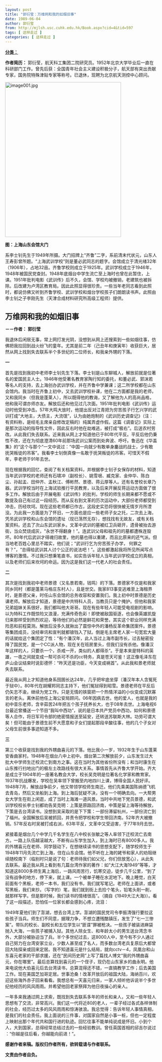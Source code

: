 ```yaml
---
layout: post
title: "郭衍莹：万维网和我的如烟旧事"
date: 1989-06-04
author: 郭衍莹
from: http://mjlsh.usc.cuhk.edu.hk/Book.aspx?cid=4&tid=597
tags: [ 这样走过 ]
categories: [ 这样走过 ]
---
```


<div style="margin: 15px 10px 10px 0px;">
 <div>
  <span id="ctl00_ContentPlaceHolder1_chapter1_SubjectLabel" style="font-weight:bold;text-decoration:underline;">
   分类：
  </span>
 </div>
 <p>
  <strong>
   作者简历：
  </strong>
  郭衍莹，航天科工集团二院研究员。1952年北京大学毕业后一直在科研部门工作。曾先后获：全国青年社会主义建设积极分子，航天部有突出贡献专家，国务院特殊津贴专家等称号。已退休，现聘为北京航天测控中心顾问。
 </p>
 <p>
  <img align="top" alt="image001.jpg" border="0" height="503" src="http://mjlsh.usc.cuhk.edu.hk/medias/contents/597/image001.jpg" width="376"/>
 </p>
 <p>
  <strong>
   图：上海山东会馆大门
  </strong>
 </p>
 <p>
  系李士钊先生于1949年所摄。大门招牌上“齐鲁”二字，系前清末代状元，山东人王寿彭曾所题。“上海武训学校”则是董必武同志的题字。会馆成立于清光绪32年（1906年），占地32亩。齐鲁学校则成立于1925年。武训学校成立于1946年，1948年被国民党查封。1948年底烟台中学生流亡至上海时也曾在此暂住，上课。1951年批判电影《武训传》后不久，会馆、学校均被撤销，老建筑也被拆除。后改建为卢湾区教育局。因此此照显得很珍贵。一些当年老同志看到此照时，都说仿佛又听到齐鲁学校、武训学校和烟台学校孩子们朗朗读书声。此照由李士钊之子李刚先生（天津合成材料研究所高级工程师）提供。
 </p>
 <p>
  <br/>
  <strong>
   <font size="5">
    万维网和我的如烟旧事
   </font>
  </strong>
 </p>
 <p>
  <strong>
   －－作者： 郭衍莹
  </strong>
 </p>
 <p>
  我退休后闲居无事，常上网打发光阴，没想到从网上还搜索到一些如烟往事，仿佛把我拉回到战火纷飞的童年。尤其是前二年（己丑年和庚寅年）收获巨大，居然从网上找到失去联系半个多世纪的二位师长，和我亲外甥的下落。
 </p>
 <p>
  <strong>
   一
  </strong>
 </p>
 <p>
  首先是找到我初中老师李士钊先生下落。李士钊是山东聊城人，解放前就是位著名的爱国民主人士。1946年他受著名教育家陶行知的委托，和董必武、郭沫若等名人的支持，去上海创办武训学校，并在齐鲁中学兼课；这二所学校都在山东会馆内。我当时在齐鲁上初中，又去武训学校补课，他在二方面都是我的老师，又和我同乡（但我是蓬莱人），所以既得他的教诲，又了解他为人的高尚品格，他和我可谓亦师亦友。解放后还和他见过几次面。1951年批判电影《武训传》运动时他受到冲击。57年大鸣大放时，他提出反对江青把为穷苦孩子行乞兴学的武训打成“大地主，大债主，大流氓“，认为由她炮制的《武训历史调查记》（注：有资料称，是经毛主席亲自修改定稿的）纯属弄虚作假。这篇《调查记》实际上是那次运动的指导性文件，因此反右时他在劫难逃，被打成“极右”。后送农村劳改。从此我们失去联系。近来我从网上才知道他已于80年代平反。平反后他仍秉性不改，还在为彻底澄清60年前那场武训公案而到处奔波、呼吁。鲁迅在《华盖集》的“这个与那个”一文中说过：“中国一向就少有敢单身鏖战的战士，少有敢抚哭叛徒的吊客”。我看李士钊倒真像一名敢于抚哭叛徒的吊客。可惜天不假年，李老师于91年去世。
 </p>
 <p>
  现在根据我的回忆，查阅了有关档案资料，并根据李士钊子女保存的材料，知道当年武训学校的老师还有石啸冲（副校长）、姚雪垠、臧克家、金仲华、陈白尘、孙起孟、田仲齐、孟秋江、傅彬然、景德、蒋云厚等人。还有名誉校长章乃器。武训学校当时在上海试验推行平民教育，以及后来开展反蒋运动方面做了很多工作。解放后由于开展电影《武训传》的批判，学校的师生长期来都不愿或不敢提及自己有过这一段经历。而从反右到文革的历次运动中，大部份老师都受到冲击，历经坎坷。现在这些老师都已作古，这段史实恐将很快被无情岁月所湮没。为此我一方面是为了怀旧，一方面也是应一些老师子女之托，二次去上海，凭吊武训学校和山东会馆的遗址（现已荡然无存），想找找有无故友，或有关档案资料。还去了次山东武训家乡。文革中武训的墓被红卫兵砸开，遗骨被抬去游街，当众焚烧成灰，“永世不得翻身！”。连武训父母和祖先的的墓都遭株连毁坏。80年代后武训才得魂归故里，他的墓也得以重建，而且比原来的还气派。但当地老百姓心里总不踏实，他们说；“武训行乞为穷苦孩子办学， 何罪之有？”，“总得给武训其人讨个公正的说法吧！”。这些都激起我将所见所闻写点博客的激情。不过我只想秉笔直书，如实告诉年轻人当年武训学校成立的真相，以及老师们后来坎坷的命运。因为这是我们这一代老人的社会责任。
 </p>
 <p>
  <strong>
   二
  </strong>
 </p>
 <p>
  其次是找到我初中老师景德（又名景若南，钱鸣）的下落。景德家不仅是和我家同乡同村（都是蓬莱马格庄东村人），且是世交。我家813事变逃难至上海租界时，是景德父亲，时任山东会馆的总务收容和安置我们。我上初中时景德是历史课老师。解放后才知道，景德是中共特科人员，当教员只是个掩护。但他和我家兄弟姐妹关系很好，我们都叫他大哥哥。现在有些年轻人可能受电视剧的影响，以为特科工作既惊险又浪漫，充满传奇色彩！即使被敌国驱逐，也会像英雄凯旋归来那样受到热烈欢迎，等待他们的必然是鲜花和荣誉。其实这个职业同样充满险恶和前程莫测。解放后没多久就揪出了震惊中外的潘杨反革命集团案件。景德等集团成员，没经审讯和宣判就都锒铛入了狱。倒是毛主席老人家一句宽宏大量的话就给这个集团定了性：“有个潘汉年，此人当过上海市副市长，过去秘密投降了国民党，是一个CC派人物，现在关在班房里头，但我们没有杀他。像潘汉年这样的人，只要杀一个，杀戒一开，类似的人都得杀“。于是本来是特科的英雄，一夜之间就变成一帮可杀可不杀的cc特务，真是苍天可鉴！这正像毛泽东在庐山会议结束时说彭德怀：“昨天还是功臣，今天变成祸首”。从此我和景老师就失去联系。
 </p>
 <p>
  最近我从网上才知道他身系囹圄长达24年，几乎把牢底坐穿（潘汉年本人含冤死于狱中）。80年代在胡耀邦同志主持下，他们冤狱得到昭雪。景德老师在平反后仍矢志不渝，继续为党工作。只是无情的铁窗把一个热情洋溢的小伙变成沉默寡言的老头。离休前他任上海公安局顾问。06年因病去世。他的爱人，也就是我的初中音乐老师，含辛茹苦24年把五个孩子抚养长大，也于08年去世。上海电视6台最近曾播送一个节目“我叫中西功”，说的是日本共产党员中西功，如何和景德等人合作，将日军司令部的绝密情报送至延安，还转送苏联斯大林。功劳可谓大矣！但可能由于景德生前不大愿意和子女们提起那段辛酸往事，他的几个子女对父母生前很多事迹知道不多。
 </p>
 <p>
  <strong>
   三
  </strong>
 </p>
 <p>
  第三个收获是找到我的外甥曲喜元的下落。他比我小一岁，1932年生于山东蓬莱安香曲家村。1948年在烟台八中上初中。烟台第二次解放前夕，山东发生过大批大中学师生迁校流亡到南方之事。这在当时为其他省份所没有；和当时康生在山东推行扫地出门的极左土改路线有很大关系。事情首先从齐鲁大学开始。齐大是成立于1904年的一座著名教会大学，校长吴克明是位著名化学家和教育家。1937年抗战爆发，学校在吴率领下曾搬至内地四川上课，博得全国人民好评。1948年7月，解放战争前夕，他又带领学校师生南迁。他们先乘美国陈纳德飞机去青岛，然后又坐船到上海。到上海后犹疑不决，没有一个明确去向。一大帮男女大学生在街上闲逛，成了当时上海滩一道风景。当时中共地下党员景德，和武训学校校长李士钊都劝告吴克明：上策是原路回济南，中策是留上海等待解放，下策是去台湾读书。没想到吴采取的是下下策：一部份滞留杭州，一部份流亡到了福州。全国解放后吴被抓回，并责令把学校和学生带回济南。52年齐大被撤销。57年反右时吴被打成右派，63年平反，文革中又受迫害，于77年9月去世。
 </p>
 <p>
  紧接着是烟台几个中学几千名学生在八中校长张敏之等人率领下迁校流亡去南方。一路上队伍越滚越大，不断有山东学生加入，到上海时已有8000多人。我的外甥喜元在老师、同学鼓动下，在想继续读书的思想支配下，随学校师生于1948年11月先流亡到上海，住在山东会馆。他不听在上海的姥爷和家人的劝阻继续随校南下（临别时只是说了句：老师待我们如父兄，你们但放宽心），从此失去联系。最近我从网上看到有几篇台湾作家的著作：如“大江大海1949”等等，才知道这8000多师生离上海后，一路风雨苦行，饥寒交迫，徒步几千公里，“到了没有战争的地方，停下来，就上课。一个被单子睡在水泥地下。晚上睡觉，白天前面有个黑板，老师一本书，我们没有书，我们就写笔记。老师在上面讲，或者写黑板，我们来抄。（写字的）笔，我们就到街上去捡个笔头，铅笔头削一削，就那样写字。但是那时候，我们读书的情绪很高”。（摘自《1949大江大海》）。看了这一段描述，恐怕任一位家长都会感到心疼，流泪：
 </p>
 <p>
  1949年夏他们到了澎湖，想去台湾上学。澎湖的国民党司令李振清强行要拉这些孩子当兵。师生们不同意，据理力争，不想立遭残酷镇压，发生了“七一三惨案”。带队的校长、副校长和五位学生以“匪谍”罪被枪决。一些孩子被装进麻袋抛入大海，一些孩子被捕入狱。其他人除女生、和年龄太小的男生送台湾念书外，大部分被胁迫当了兵。半个多世纪过去，这8000人中，至今有不少人通过自己努力在台湾安家立业，少数人甚至成了名人，而多数台湾老兵复原后大都曾回大陆探亲或回来定居。我不知道喜元是什么结局，就向cctv－4，凤凰台和山东喜元老家的干部求援，还在“民间历史网”上写了篇找人博文“我的外甥曲喜元，你在哪里”。最后总算找到喜元的一个侄子，现仍在山东家乡的曲永明。他来电说他大伯喜元后去台湾读书，总算混得还不错，一直搞教学工作；后去美国工作。现在美国芝加哥定居。世事沧桑！改革开放后的祖国大陆，海纳百川，欢迎这些海外赤子回来看看。我想总有一天喜元归来，一家人倾听他诉说半个多世纪他经历的风风雨雨。并希望他回老家祭拜为他日夜操心的亲人。
 </p>
 <p>
  一年多来我通过网上求索，既找到失去联系多年的师长和亲人，又和一些年轻人思想有了交流，非常高兴。我们这一代将近80的老人，一辈子经过各式各样体制的社会，经历过太多的风风雨雨和惊涛骇浪。我总觉得：告诉年轻人事情真相，是我们的社会责任。我上面说的三件事，对国家自然是小事一桩，但也一定程度上映射出那个年代共和国行进的轨迹。回忆往事不能单纯说成是怀旧。小到个人，大到国家，总得经常总结过去的一些经验教训。曾任英国首相的邱吉尔说过 ：“你越是往后看，你越能向前进！”。
 </p>
 <p>
  <strong>
   感谢作者来稿。版权归作者所有，欲转载请与作者联系。
  </strong>
 </p>
 <p>
  <strong>
   文责由作者自负。
  </strong>
 </p>
</div>

